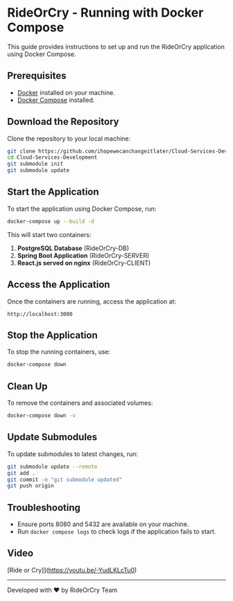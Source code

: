 # RideOrCry - Running with Docker Compose

This guide provides instructions to set up and run the RideOrCry application using Docker Compose.

## Prerequisites
- [Docker](https://docs.docker.com/get-docker/) installed on your machine.
- [Docker Compose](https://docs.docker.com/compose/install/) installed.

## Download the Repository
Clone the repository to your local machine:
```sh
git clone https://github.com/ihopewecanchangeitlater/Cloud-Services-Development
cd Cloud-Services-Development
git submodule init
git submodule update
```

## Start the Application
To start the application using Docker Compose, run:
```sh
docker-compose up --build -d
```
This will start two containers:
1. **PostgreSQL Database** (RideOrCry-DB)
2. **Spring Boot Application** (RideOrCry-SERVER)
3. **React.js served on nginx** (RideOrCry-CLIENT)

## Access the Application
Once the containers are running, access the application at:
```
http://localhost:3000
```

## Stop the Application
To stop the running containers, use:
```sh
docker-compose down
```

## Clean Up
To remove the containers and associated volumes:
```sh
docker-compose down -v
```

## Update Submodules
To update submodules to latest changes, run:
```sh
git submodule update --remote
git add .
git commit -m "git submodule updated"
git push origin
```

## Troubleshooting
- Ensure ports 8080 and 5432 are available on your machine.
- Run `docker compose logs` to check logs if the application fails to start.

## Video
[Ride or Cry]](https://youtu.be/-YudLKLcTu0)

---
Developed with ❤️ by RideOrCry Team
